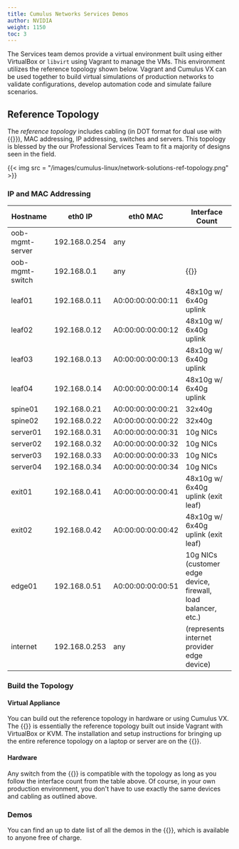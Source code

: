 ```yaml
---
title: Cumulus Networks Services Demos
author: NVIDIA
weight: 1150
toc: 3
---
```

The Services team demos provide a virtual environment built using either VirtualBox or `libvirt` using Vagrant to manage the VMs. This environment utilizes the reference topology shown below. Vagrant and Cumulus VX can be used together to build virtual simulations of production networks to validate configurations, develop automation code and simulate failure scenarios.

## Reference Topology

The *reference topology* includes cabling (in DOT format for dual use with {{<link url="Prescriptive-Topology-Manager-PTM" text="PTM">}}), MAC addressing, IP addressing, switches and servers. This topology is blessed by the our Professional Services Team to fit a majority of designs seen in the field.

{{< img src = "/images/cumulus-linux/network-solutions-ref-topology.png" >}}

### IP and MAC Addressing

| Hostname | eth0 IP | eth0 MAC | Interface Count |
| -------- | ------- | ---------| ----------------|
| oob-mgmt-server | 192.168.0.254 | any |  |
| oob-mgmt-switch | 192.168.0.1   | any | {{<exlink url="https://docs.cumulusnetworks.com/cumulus-rmp/" text="Cumulus RMP">}} |
| leaf01 | 192.168.0.11  | A0:00:00:00:00:11 | 48x10g w/ 6x40g uplink |
| leaf02 | 192.168.0.12  | A0:00:00:00:00:12 | 48x10g w/ 6x40g uplink |
| leaf03 | 192.168.0.13  | A0:00:00:00:00:13 | 48x10g w/ 6x40g uplink |
| leaf04 | 192.168.0.14  | A0:00:00:00:00:14 | 48x10g w/ 6x40g uplink |
| spine01 | 192.168.0.21  | A0:00:00:00:00:21 | 32x40g |
| spine02 | 192.168.0.22  | A0:00:00:00:00:22 | 32x40g |
| server01 | 192.168.0.31  | A0:00:00:00:00:31 | 10g NICs |
| server02 | 192.168.0.32  | A0:00:00:00:00:32 | 10g NICs |
| server03 | 192.168.0.33  | A0:00:00:00:00:33 | 10g NICs |
| server04 | 192.168.0.34  | A0:00:00:00:00:34 | 10g NICs |
| exit01 | 192.168.0.41  | A0:00:00:00:00:41 | 48x10g w/ 6x40g uplink (exit leaf) |
| exit02  | 192.168.0.42  | A0:00:00:00:00:42 | 48x10g w/ 6x40g uplink (exit leaf) |
| edge01  | 192.168.0.51  | A0:00:00:00:00:51 | 10g NICs (customer edge device, firewall, load balancer, etc.) |
| internet | 192.168.0.253 | any  | (represents internet provider edge device) |

### Build the Topology

#### Virtual Appliance

You can build out the reference topology in hardware or using Cumulus VX. The {{<exlink url="https://github.com/CumulusNetworks/cldemo-vagrant" text="Cumulus Reference Topology using Vagrant">}} is
essentially the reference topology built out inside Vagrant with VirtualBox or KVM. The installation and setup instructions for bringing up the entire reference topology on a laptop or server are on the {{<exlink url="https://github.com/CumulusNetworks/cldemo-vagrant" text="cldemo-vagrant GitHub repo">}}.

#### Hardware

Any switch from the {{<exlink url="https://cumulusnetworks.com/hcl" text="hardware compatibility list">}} is compatible with the topology as long as you follow the interface count from the table above. Of course, in your own production environment, you don't have to use exactly the same devices and cabling as outlined above.

### Demos

You can find an up to date list of all the demos in the {{<exlink url="https://github.com/CumulusNetworks/cldemo-vagrant#available-demos" text="cldemo-vagrant GitHub repository">}}, which is available to anyone free of charge.

